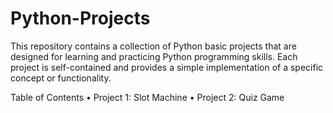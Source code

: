 # Python-Projects

This repository contains a collection of Python basic projects that are designed for learning and practicing Python programming skills. 
Each project is self-contained and provides a simple implementation of a specific concept or functionality.

Table of Contents
• Project 1: Slot Machine
• Project 2: Quiz Game

